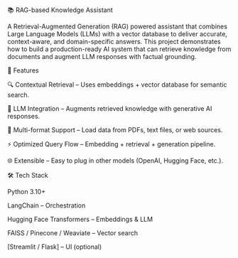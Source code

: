 📚 RAG-based Knowledge Assistant

A Retrieval-Augmented Generation (RAG) powered assistant that combines Large Language Models (LLMs) with a vector database to deliver accurate, context-aware, and domain-specific answers.
This project demonstrates how to build a production-ready AI system that can retrieve knowledge from documents and augment LLM responses with factual grounding.

🚀 Features

🔍 Contextual Retrieval – Uses embeddings + vector database for semantic search.

🧠 LLM Integration – Augments retrieved knowledge with generative AI responses.

📑 Multi-format Support – Load data from PDFs, text files, or web sources.

⚡ Optimized Query Flow – Embedding + retrieval + generation pipeline.

🌐 Extensible – Easy to plug in other models (OpenAI, Hugging Face, etc.).

🛠️ Tech Stack

Python 3.10+

LangChain – Orchestration

Hugging Face Transformers – Embeddings & LLM

FAISS / Pinecone / Weaviate – Vector search

[Streamlit / Flask] – UI (optional)
